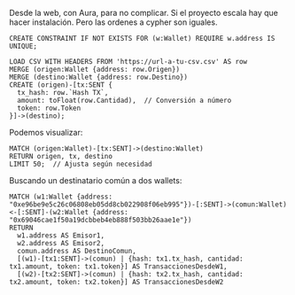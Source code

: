 Desde la web, con Aura, para no complicar. Si el proyecto escala hay que hacer instalación. Pero las ordenes a cypher son iguales.

```
CREATE CONSTRAINT IF NOT EXISTS FOR (w:Wallet) REQUIRE w.address IS UNIQUE;
```

```
LOAD CSV WITH HEADERS FROM 'https://url-a-tu-csv.csv' AS row
MERGE (origen:Wallet {address: row.Origen})
MERGE (destino:Wallet {address: row.Destino})
CREATE (origen)-[tx:SENT {
  tx_hash: row.`Hash TX`,
  amount: toFloat(row.Cantidad),  // Conversión a número
  token: row.Token
}]->(destino);
```

Podemos visualizar:

```
MATCH (origen:Wallet)-[tx:SENT]->(destino:Wallet)
RETURN origen, tx, destino
LIMIT 50;  // Ajusta según necesidad
```

Buscando un destinatario común a dos wallets:

```
MATCH (w1:Wallet {address: "0xe96be9e5c26c06808eb05dd8cb022908f06eb995"})-[:SENT]->(comun:Wallet)<-[:SENT]-(w2:Wallet {address: "0x69046cae1f50a19dcbbeb4eb888f503bb26aae1e"})
RETURN 
  w1.address AS Emisor1,
  w2.address AS Emisor2,
  comun.address AS DestinoComun,
  [(w1)-[tx1:SENT]->(comun) | {hash: tx1.tx_hash, cantidad: tx1.amount, token: tx1.token}] AS TransaccionesDesdeW1,
  [(w2)-[tx2:SENT]->(comun) | {hash: tx2.tx_hash, cantidad: tx2.amount, token: tx2.token}] AS TransaccionesDesdeW2
  ```
  